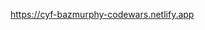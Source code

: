 <a href="https://cyf-bazmurphy-codewars.netlify.app" target="_blank">https://cyf-bazmurphy-codewars.netlify.app</a>
